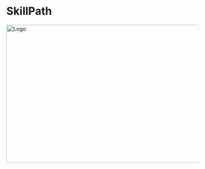 # SkillPath

<img width="1024" height="363" alt="Logo" src="https://github.com/user-attachments/assets/b2496e06-5c05-45b4-9fae-9bcb8660e193" />
